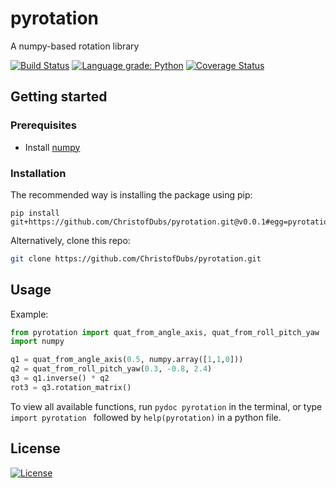 # pyrotation
A numpy-based rotation library

[![Build Status](https://travis-ci.com/ChristofDubs/pyrotation.svg?branch=master)](https://travis-ci.com/ChristofDubs/pyrotation) [![Language grade: Python](https://img.shields.io/lgtm/grade/python/g/ChristofDubs/pyrotation.svg?logo=lgtm&logoWidth=18)](https://lgtm.com/projects/g/ChristofDubs/pyrotation/context:python) [![Coverage Status](https://coveralls.io/repos/github/ChristofDubs/pyrotation/badge.svg?branch=master)](https://coveralls.io/github/ChristofDubs/pyrotation?branch=master)

## Getting started

### Prerequisites

- Install [numpy](https://docs.scipy.org/doc/numpy-1.15.0/user/install.html)

### Installation

The recommended way is installing the package using pip:

```shell
pip install git+https://github.com/ChristofDubs/pyrotation.git@v0.0.1#egg=pyrotation
```

Alternatively, clone this repo:

```bash
git clone https://github.com/ChristofDubs/pyrotation.git
```

## Usage

Example:

```python
from pyrotation import quat_from_angle_axis, quat_from_roll_pitch_yaw
import numpy

q1 = quat_from_angle_axis(0.5, numpy.array([1,1,0]))
q2 = quat_from_roll_pitch_yaw(0.3, -0.8, 2.4)
q3 = q1.inverse() * q2
rot3 = q3.rotation_matrix()
```

To view all available functions, run `pydoc pyrotation` in the terminal, or type `import pyrotation ` followed by `help(pyrotation)` in a python file.

## License

[![License](http://img.shields.io/:license-mit-blue.svg?style=flat-square)](http://badges.mit-license.org)